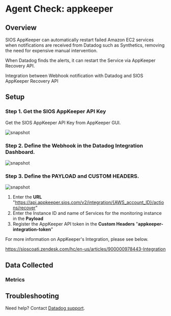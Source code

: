 # Agent Check: appkeeper

## Overview

SIOS AppKeeper can automatically restart failed Amazon EC2 services when
notifications are received from Datadog such as Synthetics, removing
the need for expensive manual intervention.

When Datadog finds the alerts, it can restart the Service via AppKeeper Recovery API.

Integration between Webhook notification with Datadog and SIOS AppKeeper Recovery API


## Setup

### Step 1. Get the SIOS AppKeeper API Key

Get the SIOS AppKeeper API Key from AppKeeper GUI.

![snapshot][2]

### Step 2. Define the Webhook in the Datadog Integration Dashboard.

![snapshot][3]

### Step 3. Define the PAYLOAD and CUSTOM HEADERS.

![snapshot][4]

1. Enter the **URL** "https://api.appkeeper.sios.com/v2/integration/{AWS_account_ID}/actions/recover"
1. Enter the Instance ID and name of Services for the monitoring instance in the **Payload**
1. Register the AppKeeper API token in the **Custom Headers** "**appkeeper-integration-token**"

For more information on AppKeeper's Integration, please see below.

https://sioscoati.zendesk.com/hc/en-us/articles/900000978443-Integration

## Data Collected

### Metrics

## Troubleshooting

Need help? Contact [Datadog support][1].

[1]: https://docs.datadoghq.com/help/
[2]: https://raw.githubusercontent.com/DataDog/integrations-extras/master/appkeeper/images/get_token2.png
[3]: https://raw.githubusercontent.com/DataDog/integrations-extras/master/appkeeper/images/datadog_webhook.jpg
[4]: https://raw.githubusercontent.com/DataDog/integrations-extras/master/appkeeper/images/payload_header.jpg

